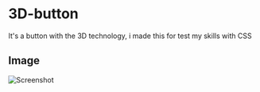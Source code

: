 # 3D-button
It's a button with the 3D technology, i made this for test my skills with CSS
## Image
![Screenshot](https://nelsonjrportfolio.imfast.io/assets/images/3Dbutton.png)
